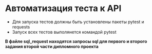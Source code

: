 # Автоматизация теста к API
- Для запуска тестов должны быть установлены пакеты pytest и requests
- Запуск всех тестов выполянется командой pytest

**В файле sql_request находятся запросы sql для первого и второго задания второй части дипломного проекта**
